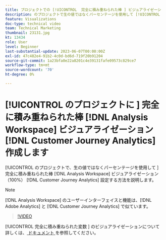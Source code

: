 ```yaml
---
title: プロジェクトでの [!UICONTROL  完全に積み重ねられた棒 ] ビジュアライゼーション  [!DNL Analysis Workspace]  作成
description: のプロジェクトで生の値ではなくパーセンテージを使用して [!UICONTROL  完全に積み重ねられた棒グラフ ] ビジュアライゼーションを設定する方法を説明します  [!DNL Analysis Workspace]  [!DNL Customer Journey Analytics]。
feature: Visualizations
doc-type: technical video
team: Technical Marketing
thumbnail: 23131.jpg
kt: 13434
role: User
level: Beginner
last-substantial-update: 2023-06-07T00:00:00Z
exl-id: 47c482e4-91b2-4c0d-bd6d-719f20b91204
source-git-commit: 1a23bfa0e22a8201c4e39131fafe09573c829ce7
workflow-type: tm+mt
source-wordcount: '70'
ht-degree: 0%

---
```


# [!UICONTROL  のプロジェクトに ] 完全に積み重ねられた棒 [!DNL Analysis Workspace] ビジュアライゼーション [!DNL Customer Journey Analytics] 作成します

[!UICONTROL  のプロジェクトで、生の値ではなくパーセンテージを使用して ] 完全に積み重ねられた棒 [!DNL Analysis Workspace] ビジュアライゼーション（100%） [!DNL Customer Journey Analytics] 設定する方法を説明します。

>[!NOTE]
>
>[!DNL Analysis Workspace] のユーザーインターフェイスと機能は、[!DNL Adobe Analytics] と [!DNL Customer Journey Analytics] で似ています。

>[!VIDEO](https://video.tv.adobe.com/v/23131/?quality=12&learn=on)

[!UICONTROL  完全に積み重ねられた変数 ] のビジュアライゼーションについて詳しくは、[ ドキュメント ](https://experienceleague.adobe.com/docs/analytics-platform/using/cja-workspace/visualizations/bar.html) を参照してください。
